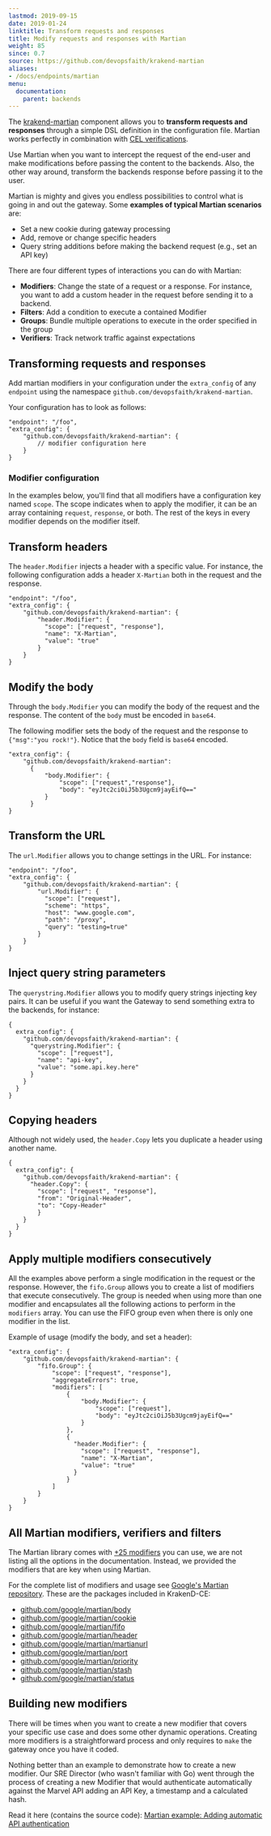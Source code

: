 ```yaml
---
lastmod: 2019-09-15
date: 2019-01-24
linktitle: Transform requests and responses
title: Modify requests and responses with Martian
weight: 85
since: 0.7
source: https://github.com/devopsfaith/krakend-martian
aliases:
- /docs/endpoints/martian
menu:
  documentation:
    parent: backends
---
```

The [krakend-martian](https://github.com/devopsfaith/krakend-martian) component allows you to **transform requests and responses** through a simple DSL definition in the configuration file. Martian works perfectly in combination with [CEL verifications](/docs/endpoints/common-expression-language-cel).

Use Martian when you want to intercept the request of the end-user and make modifications before passing the content to the backends. Also, the other way around, transform the backends response before passing it to the user.

Martian is mighty and gives you endless possibilities to control what is going in and out the gateway. Some **examples of typical Martian scenarios** are:

- Set a new cookie during gateway processing
- Add, remove or change specific headers
- Query string additions before making the backend request (e.g., set an API key)

There are four different types of interactions you can do with Martian:

- **Modifiers**: Change the state of a request or a response. For instance, you want to add a custom header in the request before sending it to a backend.
- **Filters**: Add a condition to execute a contained Modifier
- **Groups**: Bundle multiple operations to execute in the order specified in the group
- **Verifiers**: Track network traffic against expectations

## Transforming requests and responses

Add martian modifiers in your configuration under the `extra_config` of any `endpoint` using the namespace `github.com/devopsfaith/krakend-martian`.

Your configuration has to look as follows:

    "endpoint": "/foo",
    "extra_config": {
        "github.com/devopsfaith/krakend-martian": {
            // modifier configuration here
        }
    }

### Modifier configuration

In the examples below, you'll find that all modifiers have a configuration key named `scope`. The scope indicates when to apply the modifier, it can be an array containing `request`, `response`, or both. The rest of the keys in every modifier depends on the modifier itself.


## Transform headers
The `header.Modifier` injects a header with a specific value. For instance, the following configuration adds a header `X-Martian` both in the request and the response.

    "endpoint": "/foo",
    "extra_config": {
        "github.com/devopsfaith/krakend-martian": {
            "header.Modifier": {
              "scope": ["request", "response"],
              "name": "X-Martian",
              "value": "true"
            }
        }
    }

## Modify the body
Through the `body.Modifier` you can modify the body of the request and the response. The content of the `body` must be encoded in `base64`.

The following modifier sets the body of the request and the response to `{"msg":"you rock!"}`. Notice that the `body` field is `base64` encoded.

    "extra_config": {
        "github.com/devopsfaith/krakend-martian":
          {
              "body.Modifier": {
                  "scope": ["request","response"],
                  "body": "eyJtc2ciOiJ5b3Ugcm9jayEifQ=="
              }
          }
    }


## Transform the URL
The `url.Modifier` allows you to change settings in the URL. For instance:

    "endpoint": "/foo",
    "extra_config": {
        "github.com/devopsfaith/krakend-martian": {
            "url.Modifier": {
              "scope": ["request"],
              "scheme": "https",
              "host": "www.google.com",
              "path": "/proxy",
              "query": "testing=true"
            }
        }
    }


## Inject query string parameters
The `querystring.Modifier` allows you to modify query strings injecting key pairs. It can be useful if you want the Gateway to send something extra to the backends, for instance:

    {
      extra_config": {
        "github.com/devopsfaith/krakend-martian": {
          "querystring.Modifier": {
            "scope": ["request"],
            "name": "api-key",
            "value": "some.api.key.here"
          }
        }
      }
    }

## Copying headers
Although not widely used, the `header.Copy` lets you duplicate a header using another name.

    {
      extra_config": {
        "github.com/devopsfaith/krakend-martian": {
          "header.Copy": {
            "scope": ["request", "response"],
            "from": "Original-Header",
            "to": "Copy-Header"
            }
        }
      }
    }

## Apply multiple modifiers consecutively
All the examples above perform a single modification in the request or the response. However, the `fifo.Group` allows you to create a list of modifiers that execute consecutively. The group is needed when using more than one modifier and encapsulates all the following actions to perform in the `modifiers` array. You can use the FIFO group even when there is only one modifier in the list.


Example of usage (modify the body, and set a header):

    "extra_config": {
        "github.com/devopsfaith/krakend-martian": {
            "fifo.Group": {
                "scope": ["request", "response"],
                "aggregateErrors": true,
                "modifiers": [
                    {
                        "body.Modifier": {
                            "scope": ["request"],
                            "body": "eyJtc2ciOiJ5b3Ugcm9jayEifQ=="
                        }
                    },
                    {
                      "header.Modifier": {
                        "scope": ["request", "response"],
                        "name": "X-Martian",
                        "value": "true"
                      }
                    }
                ]
            }
        }
    }

## All Martian modifiers, verifiers and filters
The Martian library comes with [+25 modifiers](https://github.com/google/martian) you can use, we are not listing all the options in the documentation. Instead, we provided the modifiers that are key when using Martian.

For the complete list of modifiers and usage see [Google's Martian repository](https://github.com/google/martian). These are the packages included in KrakenD-CE:

- [github.com/google/martian/body](https://github.com/google/martian/tree/master/body)
- [github.com/google/martian/cookie](https://github.com/google/martian/tree/master/cookie)
- [github.com/google/martian/fifo](https://github.com/google/martian/tree/master/fifo)
- [github.com/google/martian/header](https://github.com/google/martian/tree/master/header)
- [github.com/google/martian/martianurl](https://github.com/google/martian/tree/master/martianurl)
- [github.com/google/martian/port](https://github.com/google/martian/tree/master/port)
- [github.com/google/martian/priority](https://github.com/google/martian/tree/master/priority)
- [github.com/google/martian/stash](https://github.com/google/martian/tree/master/stash)
- [github.com/google/martian/status](https://github.com/google/martian/tree/master/status)

## Building new modifiers
There will be times when you want to create a new modifier that covers your specific use case and does some other dynamic operations. Creating more modifiers is a straightforward process and only requires to `make` the gateway once you have it coded.

Nothing better than an example to demonstrate how to create a new modifier. Our SRE Director (who wasn't familiar with Go) went through the process of creating a new Modifier that would authenticate automatically against the Marvel API adding an API Key, a timestamp and a calculated hash.

Read it here (contains the source code): [Martian example: Adding automatic API authentication](/blog/website-development-as-a-sysadmin/)
